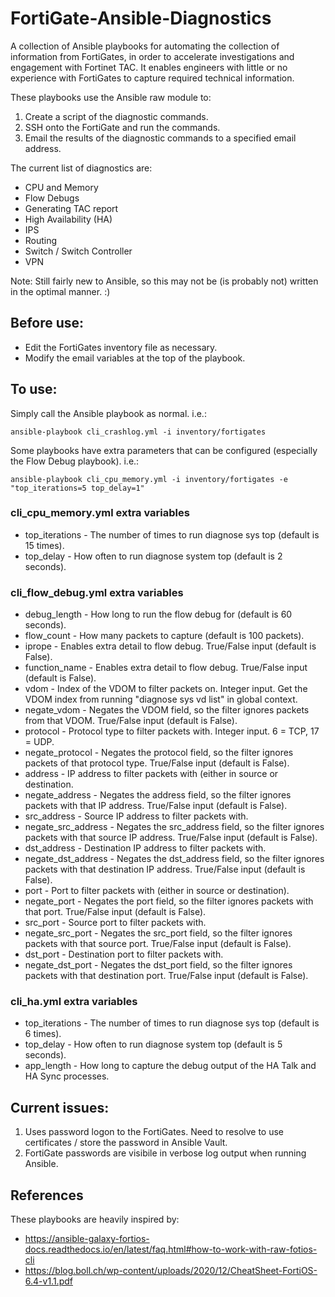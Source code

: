 # FortiGate-Ansible-Diagnostics

A collection of Ansible playbooks for automating the collection of information from FortiGates, in order to accelerate investigations and engagement with Fortinet TAC. It enables engineers with little or no experience with FortiGates to capture required technical information.

These playbooks use the Ansible raw module to:
1. Create a script of the diagnostic commands.
2. SSH onto the FortiGate and run the commands.
3. Email the results of the diagnostic commands to a specified email address.

The current list of diagnostics are:
* CPU and Memory
* Flow Debugs
* Generating TAC report
* High Availability (HA)
* IPS
* Routing
* Switch / Switch Controller
* VPN

Note: Still fairly new to Ansible, so this may not be (is probably not) written in the optimal manner. :)
## Before use:
* Edit the FortiGates inventory file as necessary.
* Modify the email variables at the top of the playbook.

## To use:
Simply call the Ansible playbook as normal. i.e.: 

`ansible-playbook cli_crashlog.yml -i inventory/fortigates`

Some playbooks have extra parameters that can be configured (especially the Flow Debug playbook). i.e.:

`ansible-playbook cli_cpu_memory.yml -i inventory/fortigates -e "top_iterations=5 top_delay=1"`

### cli_cpu_memory.yml extra variables
* top_iterations - The number of times to run diagnose sys top (default is 15 times).
* top_delay - How often to run diagnose system top (default is 2 seconds).

### cli_flow_debug.yml extra variables
* debug_length - How long to run the flow debug for (default is 60 seconds).
* flow_count - How many packets to capture (default is 100 packets).
* iprope - Enables extra detail to flow debug. True/False input (default is False).
* function_name - Enables extra detail to flow debug. True/False input (default is False).
* vdom - Index of the VDOM to filter packets on. Integer input. Get the VDOM index from running "diagnose sys vd list" in global context.
* negate_vdom - Negates the VDOM field, so the filter ignores packets from that VDOM. True/False input (default is False).
* protocol - Protocol type to filter packets with. Integer input. 6 = TCP, 17 = UDP.
* negate_protocol - Negates the protocol field, so the filter ignores packets of that protocol type. True/False input (default is False).
* address - IP address to filter packets with (either in source or destination.
* negate_address - Negates the address field, so the filter ignores packets with that IP address. True/False input (default is False).
* src_address - Source IP address to filter packets with.
* negate_src_address - Negates the src_address field, so the filter ignores packets with that source IP address. True/False input (default is False).
* dst_address - Destination IP address to filter packets with.
* negate_dst_address - Negates the dst_address field, so the filter ignores packets with that destination IP address. True/False input (default is False).
* port - Port to filter packets with (either in source or destination).
* negate_port - Negates the port field, so the filter ignores packets with that port. True/False input (default is False).
* src_port - Source port to filter packets with.
* negate_src_port - Negates the src_port field, so the filter ignores packets with that source port. True/False input (default is False).
* dst_port - Destination port to filter packets with.
* negate_dst_port - Negates the dst_port field, so the filter ignores packets with that destination port. True/False input (default is False).

### cli_ha.yml extra variables
* top_iterations - The number of times to run diagnose sys top (default is 6 times).
* top_delay - How often to run diagnose system top (default is 5 seconds).
* app_length - How long to capture the debug output of the HA Talk and HA Sync processes.

## Current issues:
1. Uses password logon to the FortiGates. Need to resolve to use certificates / store the password in Ansible Vault.
2. FortiGate passwords are visibile in verbose log output when running Ansible.

## References
These playbooks are heavily inspired by: 
* https://ansible-galaxy-fortios-docs.readthedocs.io/en/latest/faq.html#how-to-work-with-raw-fotios-cli
* https://blog.boll.ch/wp-content/uploads/2020/12/CheatSheet-FortiOS-6.4-v1.1.pdf
